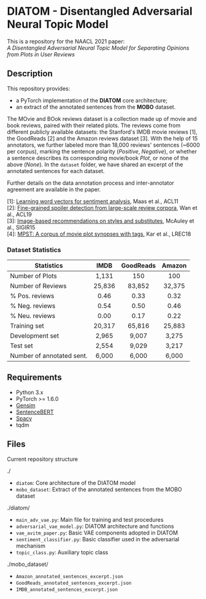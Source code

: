 
DIATOM - Disentangled Adversarial Neural Topic Model
===================

This is a repository for the NAACL 2021 paper:\
*A Disentangled Adversarial Neural Topic Model for Separating Opinions from Plots in User Reviews*


## Description ##
This repository provides:
- a PyTorch implementation of the **DIATOM** core architecture;
- an extract of the annotated sentences from the **MOBO** dataset.

The MOvie and BOok reviews dataset is a collection made up of movie and book reviews, paired with their related plots. The reviews come from different publicly available datasets: the Stanford's IMDB movie reviews [1], the GoodReads [2] and the Amazon reviews dataset [3].
With the help of 15 annotators, we further labeled more than 18,000 reviews' sentences (~6000 per corpus), marking the sentence polarity (*Positive*, *Negative*), or whether a sentence describes its corresponding movie/book *Plot*, or none of the above (*None*). 
In the `dataset` folder, we have shared an excerpt of the annotated sentences for each dataset.

Further details on the data annotation process and inter-annotator agreement are available in the paper.

[1]: [Learning word vectors for sentiment analysis](https://www.aclweb.org/anthology/P11-1015/), Maas et al., ACL11\
[2]: [Fine-grained spoiler detection from large-scale review corpora](https://www.aclweb.org/anthology/P19-1248/), Wan et al., ACL19\
[3]: [Image-based recommendations on styles and substitutes](https://dl.acm.org/doi/10.1145/2766462.2767755), McAuley et al., SIGIR15\
[4]: [MPST: A corpus of movie plot synopses with tags](https://www.aclweb.org/anthology/L18-1274/), Kar et al., LREC18


### Dataset Statistics ###
| Statistics  | IMDB | GoodReads | Amazon |
| ------------- | :---: | :---: | :---: |
| Number of Plots  | 1,131  | 150 | 100 |
| Number of Reviews | 25,836  | 83,852| 32,375|
| % Pos. reviews  | 0.46  | 0.33| 0.32|
| % Neg. reviews  | 0.54  | 0.50| 0.46 |
| % Neu. reviews  | 0.00  | 0.17 | 0.22 |
| Training set | 20,317  | 65,816| 25,883|
| Development set  | 2,965  | 9,007| 3,275|
| Test set  | 2,554  | 9,029| 3,217|
| Number of annotated sent. | 6,000  | 6,000 | 6,000|


## Requirements ##
- Python 3.x
- PyTorch >= 1.6.0
- [Gensim](https://radimrehurek.com/gensim/)
- [SentenceBERT](https://github.com/UKPLab/sentence-transformers)
- [Spacy](https://spacy.io/)
- tqdm


## Files ##
Current repository structure

./
- `diatom`: Core architecture of the DIATOM model
- `mobo_dataset`: Extract of the annotated sentences from the MOBO dataset

./diatom/
- `main_adv_vae.py`: Main file for training and test procedures
- `adversarial_vae_model.py`: DIATOM architecture and functions
- `vae_avitm_paper.py`: Basic VAE components adopted in DIATOM
- `sentiment_classifier.py`: Basic classifier used in the adversarial mechanism
- `topic_class.py`: Auxiliary topic class

./mobo_dataset/
- `Amazon_annotated_sentences_excerpt.json`
- `GoodReads_annotated_sentences_excerpt.json`
- `IMDB_annotated_sentences_excerpt.json`
